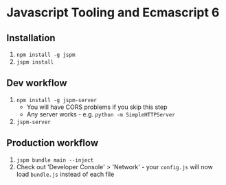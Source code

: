 # Javascript Tooling and Ecmascript 6

## Installation

1. `npm install -g jspm`
1. `jspm install`

## Dev workflow

1. `npm install -g jspm-server`
    - You will have CORS problems if you skip this step
    - Any server works - e.g. `python -m SimpleHTTPServer`
1. `jspm-server`

## Production workflow

1. `jspm bundle main --inject`
1. Check out 'Developer Console' > 'Network' - your `config.js` will now load `bundle.js` instead of each file